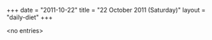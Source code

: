 +++
date = "2011-10-22"
title = "22 October 2011 (Saturday)"
layout = "daily-diet"
+++


\<no entries\>


